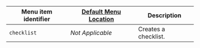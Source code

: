 | Menu item identifier | [Default Menu Location]({{site.baseurl}}/configure/editor-appearance/#examplethetinymcedefaultmenuitems) | Description          |
| -------------------- | -------------------------------------------------------------------------------------------------------- | -------------------- |
| `checklist`          | _Not Applicable_                                                                                         | Creates a checklist. |
